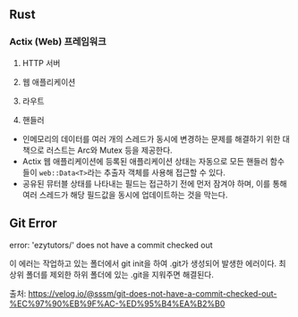 ## Rust

### Actix (Web) 프레임워크

1. HTTP 서버

2. 웹 애플리케이션

3. 라우트

4. 핸들러

- 인메모리의 데이터를 여러 개의 스레드가 동시에 변경하는 문제를 해결하기 위한 대책으로 러스트는 Arc와 Mutex 등을 제공한다.
- Actix 웹 애플리케이션에 등록된 애플리케이션 상태는 자동으로 모든 핸들러 함수들이 `web::Data<T>`라는 추출자 객체를 사용해 접근할 수 있다.
- 공유된 뮤터블 상태를 나타내는 필드는 접근하기 전에 먼저 잠겨야 하며, 이를 통해 여러 스레드가 해당 필드값을 동시에 업데이트하는 것을 막는다.


## Git Error

error: 'ezytutors/' does not have a commit checked out

이 에러는 작업하고 있는 폴더에서 git init을 하여 .git가 생성되어 발생한 에러이다.
최상위 폴더를 제외한 하위 폴더에 있는 .git을 지워주면 해결된다.

출처: https://velog.io/@sssm/git-does-not-have-a-commit-checked-out-%EC%97%90%EB%9F%AC-%ED%95%B4%EA%B2%B0